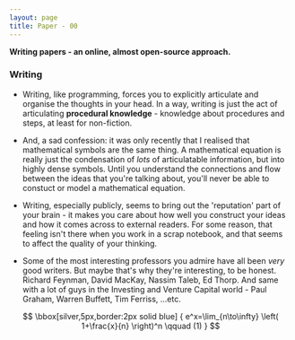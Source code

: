```yaml
---
layout: page
title: Paper - 00
---
```


<p class="message">
  <b>Writing papers - an online, almost open-source approach.</b> <br> 
</p>

### Writing

* Writing, like programming, forces you to explicitly articulate and organise the thoughts in your head. In a way, writing is just the act of articulating **procedural knowledge** - knowledge about procedures and steps, at least for non-fiction.  

* And, a sad confession: it was only recently that I realised that mathematical symbols are the same thing. A mathematical equation is really just the condensation of *lots* of articulatable information, but into highly dense symbols. Until you understand the connections and flow between the ideas that you're talking about, you'll never be able to constuct or model a mathematical equation. 

* Writing, especially publicly, seems to bring out the 'reputation' part of your brain - it makes you care about how well you construct your ideas and how it comes across to external readers. For some reason, that feeling isn't there when you work in a scrap notebook, and that seems to affect the quality of your thinking. 

* Some of the most interesting professors you admire have all been *very* good writers. But maybe that's why they're interesting, to be honest. Richard Feynman, David MacKay, Nassim Taleb, Ed Thorp. And same with a lot of guys in the Investing and Venture Capital world - Paul Graham, Warren Buffett, Tim Ferriss, ...etc. 



$$ \bbox[silver,5px,border:2px solid blue]
{
e^x=\lim_{n\to\infty} \left( 1+\frac{x}{n} \right)^n
\qquad (1)
}
$$
